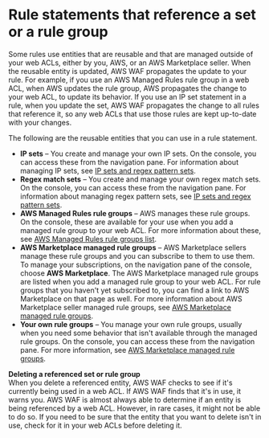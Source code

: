 # Rule statements that reference a set or a rule group<a name="waf-rule-statement-reusable-entities"></a>

Some rules use entities that are reusable and that are managed outside of your web ACLs, either by you, AWS, or an AWS Marketplace seller\. When the reusable entity is updated, AWS WAF propagates the update to your rule\. For example, if you use an AWS Managed Rules rule group in a web ACL, when AWS updates the rule group, AWS propagates the change to your web ACL, to update its behavior\. If you use an IP set statement in a rule, when you update the set, AWS WAF propagates the change to all rules that reference it, so any web ACLs that use those rules are kept up\-to\-date with your changes\. 

The following are the reusable entities that you can use in a rule statement\. 
+ **IP sets** – You create and manage your own IP sets\. On the console, you can access these from the navigation pane\. For information about managing IP sets, see [IP sets and regex pattern sets](waf-referenced-set-managing.md)\. 
+ **Regex match sets** – You create and manage your own regex match sets\. On the console, you can access these from the navigation pane\. For information about managing regex pattern sets, see [IP sets and regex pattern sets](waf-referenced-set-managing.md)\. 
+ **AWS Managed Rules rule groups** – AWS manages these rule groups\. On the console, these are available for your use when you add a managed rule group to your web ACL\. For more information about these, see [AWS Managed Rules rule groups list](aws-managed-rule-groups-list.md)\.
+ **AWS Marketplace managed rule groups** – AWS Marketplace sellers manage these rule groups and you can subscribe to them to use them\. To manage your subscriptions, on the navigation pane of the console, choose **AWS Marketplace**\. The AWS Marketplace managed rule groups are listed when you add a managed rule group to your web ACL\. For rule groups that you haven't yet subscribed to, you can find a link to AWS Marketplace on that page as well\. For more information about AWS Marketplace seller managed rule groups, see [AWS Marketplace managed rule groups](marketplace-managed-rule-groups.md)\.
+ **Your own rule groups** – You manage your own rule groups, usually when you need some behavior that isn't available through the managed rule groups\. On the console, you can access these from the navigation pane\. For more information, see [AWS Marketplace managed rule groups](marketplace-managed-rule-groups.md)\.

**Deleting a referenced set or rule group**  
When you delete a referenced entity, AWS WAF checks to see if it's currently being used in a web ACL\. If AWS WAF finds that it's in use, it warns you\. AWS WAF is almost always able to determine if an entity is being referenced by a web ACL\. However, in rare cases, it might not be able to do so\. If you need to be sure that the entity that you want to delete isn't in use, check for it in your web ACLs before deleting it\.